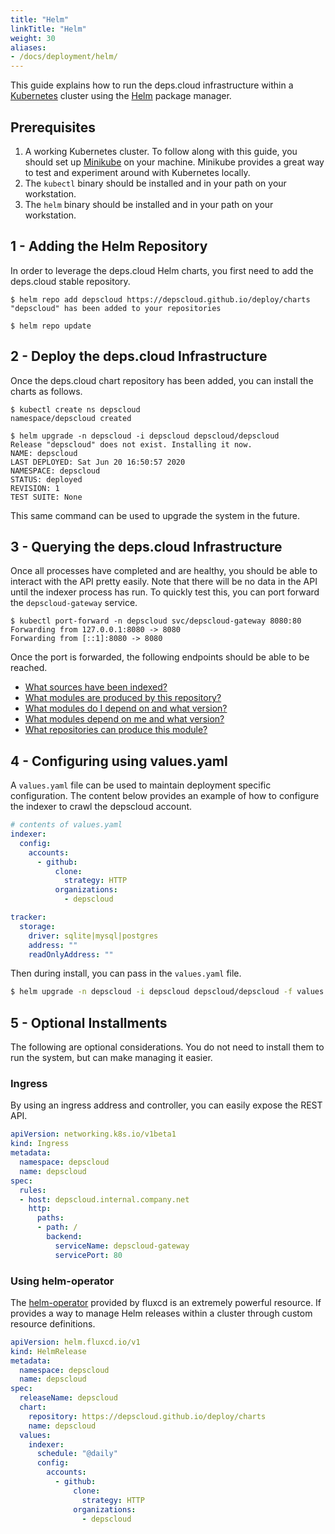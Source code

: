 ```yaml
---
title: "Helm"
linkTitle: "Helm"
weight: 30
aliases:
- /docs/deployment/helm/
---
```


This guide explains how to run the deps.cloud infrastructure within a [Kubernetes](https://kubernetes.io/) cluster using the [Helm](https://helm.sh/) package manager.

## Prerequisites

1. A working Kubernetes cluster. To follow along with this guide, you should set up [Minikube](https://kubernetes.io/docs/setup/learning-environment/minikube/) on your machine. Minikube provides a great way to test and experiment around with Kubernetes locally.
1. The `kubectl` binary should be installed and in your path on your workstation.
1. The `helm` binary should be installed and in your path on your workstation.

## 1 - Adding the Helm Repository

In order to leverage the deps.cloud Helm charts, you first need to add the deps.cloud stable repository.

```
$ helm repo add depscloud https://depscloud.github.io/deploy/charts
"depscloud" has been added to your repositories

$ helm repo update
```

## 2 - Deploy the deps.cloud Infrastructure

Once the deps.cloud chart repository has been added, you can install the charts as follows.

```
$ kubectl create ns depscloud
namespace/depscloud created

$ helm upgrade -n depscloud -i depscloud depscloud/depscloud
Release "depscloud" does not exist. Installing it now.
NAME: depscloud
LAST DEPLOYED: Sat Jun 20 16:50:57 2020
NAMESPACE: depscloud
STATUS: deployed
REVISION: 1
TEST SUITE: None
```

This same command can be used to upgrade the system in the future.

## 3 - Querying the deps.cloud Infrastructure

Once all processes have completed and are healthy, you should be able to interact with the API pretty easily.
Note that there will be no data in the API until the indexer process has run.
To quickly test this, you can port forward the `depscloud-gateway` service.

```
$ kubectl port-forward -n depscloud svc/depscloud-gateway 8080:80
Forwarding from 127.0.0.1:8080 -> 8080
Forwarding from [::1]:8080 -> 8080
```

Once the port is forwarded, the following endpoints should be able to be reached.

* [What sources have been indexed?](http://localhost:8080/v1alpha/sources)
* [What modules are produced by this repository?](http://localhost:8080/v1alpha/modules/managed?url=https%3A%2F%2Fgithub.com%2Fdepscloud%2Fextractor.git)
* [What modules do I depend on and what version?](http://localhost:8080/v1alpha/graph/go/dependencies?organization=github.com&module=depscloud%2Fextractor)
* [What modules depend on me and what version?](http://localhost:8080/v1alpha/graph/go/dependents?organization=github.com&module=depscloud%2Fapi)
* [What repositories can produce this module?](http://localhost:8080/v1alpha/modules/source?organization=github.com&module=depscloud%2Fextractor&language=go)

## 4 - Configuring using values.yaml

A `values.yaml` file can be used to maintain deployment specific configuration.
The content below provides an example of how to configure the indexer to crawl the depscloud account.

```yaml
# contents of values.yaml
indexer:
  config:
    accounts:
      - github:
          clone:
            strategy: HTTP
          organizations:
            - depscloud

tracker:
  storage:
    driver: sqlite|mysql|postgres
    address: ""
    readOnlyAddress: ""
```

Then during install, you can pass in the `values.yaml` file.

```bash
$ helm upgrade -n depscloud -i depscloud depscloud/depscloud -f values.yaml
```

## 5 - Optional Installments

The following are optional considerations.
You do not need to install them to run the system, but can make managing it easier.

### Ingress

By using an ingress address and controller, you can easily expose the REST API.

```yaml
apiVersion: networking.k8s.io/v1beta1
kind: Ingress
metadata:
  namespace: depscloud
  name: depscloud
spec:
  rules:
  - host: depscloud.internal.company.net
    http:
      paths:
      - path: /
        backend:
          serviceName: depscloud-gateway
          servicePort: 80
```

### Using helm-operator

The [helm-operator](https://github.com/fluxcd/helm-operator) provided by fluxcd is an extremely powerful resource.
If provides a way to manage Helm releases within a cluster through custom resource definitions.

```yaml
apiVersion: helm.fluxcd.io/v1
kind: HelmRelease
metadata:
  namespace: depscloud
  name: depscloud
spec:
  releaseName: depscloud
  chart:
    repository: https://depscloud.github.io/deploy/charts
    name: depscloud
  values:
    indexer:
      schedule: "@daily"
      config:
        accounts:
          - github:
              clone:
                strategy: HTTP
              organizations:
                - depscloud
```
